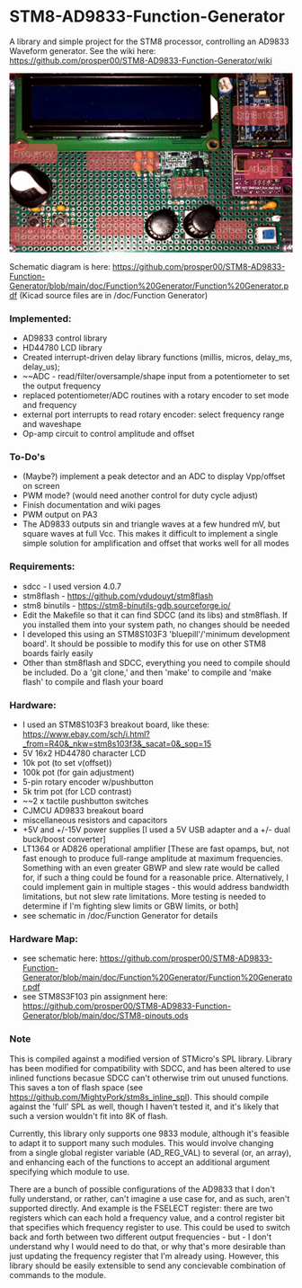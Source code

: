 # STM8-AD9833-Function-Generator
A library and simple project for the STM8 processor, controlling an AD9833 Waveform generator. See the wiki here: https://github.com/prosper00/STM8-AD9833-Function-Generator/wiki

![Prototype](20210122_142009.jpg?raw=true "Prototype")


Schematic diagram is here: https://github.com/prosper00/STM8-AD9833-Function-Generator/blob/main/doc/Function%20Generator/Function%20Generator.pdf
(Kicad source files are in /doc/Function Generator)

### Implemented:
- AD9833 control library
- HD44780 LCD library
- Created interrupt-driven delay library functions (millis, micros, delay_ms, delay_us);
- ~~ADC - read/filter/oversample/shape input from a potentiometer to set the output frequency
- replaced potentiometer/ADC routines with a rotary encoder to set mode and frequency
- external port interrupts to read rotary encoder: select frequency range and waveshape
- Op-amp circuit to control amplitude and offset

### To-Do's
- (Maybe?) implement a peak detector and an ADC to display Vpp/offset on screen
- PWM mode? (would need another control for duty cycle adjust)
- Finish documentation and wiki pages
- PWM output on PA3
- The AD9833 outputs sin and triangle waves at a few hundred mV, but square waves at full Vcc. This makes it difficult to implement a single simple solution for amplification and offset that works well for all modes

### Requirements:
- sdcc - I used version 4.0.7
- stm8flash - https://github.com/vdudouyt/stm8flash
- stm8 binutils - https://stm8-binutils-gdb.sourceforge.io/
- Edit the Makefile so that it can find SDCC (and its libs) and stm8flash. If you installed them into your system path, no changes should be needed
- I developed this using an STM8S103F3 'bluepill'/'minimum development board'. It should be possible to modify this for use on other STM8 boards fairly easily
- Other than stm8flash and SDCC, everything you need to compile should be included. Do a 'git clone,' and then 'make' to compile and 'make flash' to compile and flash your board

### Hardware:
 - I used an STM8S103F3 breakout board, like these: https://www.ebay.com/sch/i.html?_from=R40&_nkw=stm8s103f3&_sacat=0&_sop=15
 - 5V 16x2 HD44780 character LCD
 - 10k pot (to set v(offset))
 - 100k pot (for gain adjustment)
 - 5-pin rotary encoder w/pushbutton
 - 5k trim pot (for LCD contrast)
 - ~~2 x tactile pushbutton switches
 - CJMCU AD9833 breakout board
 - miscellaneous resistors and capacitors
 - +5V and +/-15V power supplies [I used a 5V USB adapter and a +/- dual buck/boost converter]
 - LT1364 or AD826 operational amplifier [These are fast opamps, but, not fast enough to produce full-range amplitude at maximum frequencies. Something with an even greater GBWP and slew rate would be called for, if such a thing could be found for a reasonable price. Alternatively, I could implement gain in multiple stages - this would address bandwidth limitations, but not slew rate limitations. More testing is needed to determine if I'm fighting slew limits or GBW limits, or both]
 - see schematic in /doc/Function Generator for details

### Hardware Map:
- see schematic here: https://github.com/prosper00/STM8-AD9833-Function-Generator/blob/main/doc/Function%20Generator/Function%20Generator.pdf
- see STM8S3F103 pin assignment here: https://github.com/prosper00/STM8-AD9833-Function-Generator/blob/main/doc/STM8-pinouts.ods

### Note
This is compiled against a modified version of STMicro's SPL library. Library has been modified for compatibility with SDCC, and has been altered to use inlined functions becasue SDCC can't otherwise trim out unused functions. This saves a ton of flash space (see https://github.com/MightyPork/stm8s_inline_spl). This should compile against the 'full' SPL as well, though I haven't tested it, and it's likely that such a version wouldn't fit into 8K of flash.

Currently, this library only supports one 9833 module, although it's feasible to adapt it to support many such modules. This would involve changing from a single global register variable (AD_REG_VAL) to several (or, an array), and enhancing each of the functions to accept an additional argument specifying which module to use.

There are a bunch of possible configurations of the AD9833 that I don't fully understand, or rather, can't imagine a use case for, and as such, aren't supported directly. And example is the FSELECT register: there are two registers which can each hold a frequency value, and a control register bit that specifies which frequency register to use. This could be used to switch back and forth between two different output frequencies - but - I don't understand why I would need to do that, or why that's more desirable than just updating the frequency register that I'm already using. However, this library should be easily extensible to send any concievable combination of commands to the module.


